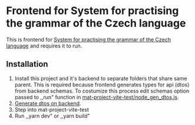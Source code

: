 # Frontend for System for practising the grammar of the Czech language
This is frontend for [System for practising the grammar of the Czech language](https://github.com/Jindrich8/Mat_project_backend-test) and requires it to run.
## Installation
1. Install this project and it's backend to separate folders that share same parent.
This is required because frontend generates types for api (dtos) from backend schemas.
To costumize this process edit schemas option passed to ,,run" function in [mat-project-vite-test/node_gen_dtos.js](https://github.com/Jindrich8/Mat_project_frontend-test/blob/main/mat-project-vite-test/node_gen_dtos.js).
2. [Generate dtos on backend](https://github.com/Jindrich8/Mat_project_backend-test).
3. Step into mat-project-vite-test
4. Run ,,yarn dev" or ,,yarn build"
